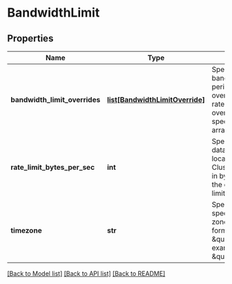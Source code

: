# BandwidthLimit

## Properties
Name | Type | Description | Notes
------------ | ------------- | ------------- | -------------
**bandwidth_limit_overrides** | [**list[BandwidthLimitOverride]**](BandwidthLimitOverride.md) | Specifies a list of override bandwidth limits and time periods when those limits override the rateLimitBytesPerSec limit. If overlapping time periods are specified, the last one in the array takes precedence. | [optional] 
**rate_limit_bytes_per_sec** | **int** | Specifies the maximum allowed data transfer rate between the local Cluster and remote Clusters. The value is specified in bytes per second. If not set, the data transfer rate is not limited. | [optional] 
**timezone** | **str** | Specifies a time zone for the specified time period. The time zone is defined in the following format: \&quot;Area/Location\&quot;, for example: \&quot;America/New_York\&quot;. | [optional] 

[[Back to Model list]](../README.md#documentation-for-models) [[Back to API list]](../README.md#documentation-for-api-endpoints) [[Back to README]](../README.md)



